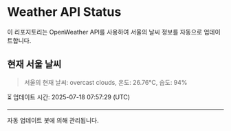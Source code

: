 
# Weather API Status

이 리포지토리는 OpenWeather API를 사용하여 서울의 날씨 정보를 자동으로 업데이트합니다.

## 현재 서울 날씨
> 서울의 현재 날씨: overcast clouds, 온도: 26.76°C, 습도: 94%

⏳ 업데이트 시간: 2025-07-18 07:57:29 (UTC)

---
자동 업데이트 봇에 의해 관리됩니다.
